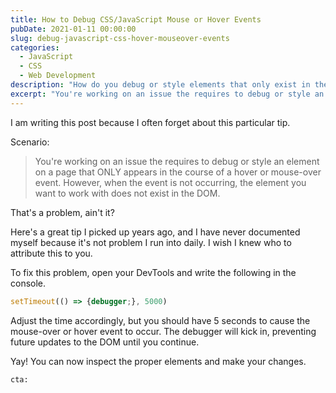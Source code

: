 ```yaml
---
title: How to Debug CSS/JavaScript Mouse or Hover Events
pubDate: 2021-01-11 00:00:00
slug: debug-javascript-css-hover-mouseover-events
categories:
  - JavaScript
  - CSS
  - Web Development
description: "How do you debug or style elements that only exist in the DOM during hover or mouse-over events?"
excerpt: "You're working on an issue the requires to debug or style an element on a page that ONLY appears in the course of a hover or mouse-over event.  However, when the event is not occurring, the element you want to work with does not exist in the DOM."
---
```


I am writing this post because I often forget about this particular tip.

Scenario:
> You're working on an issue the requires to debug or style an element on a page that ONLY appears in the course of a hover or mouse-over event.  However, when the event is not occurring, the element you want to work with does not exist in the DOM.

That's a problem, ain't it?

Here's a great tip I picked up years ago, and I have never documented myself because it's not problem I run into daily.  I wish I knew who to attribute this to you.

To fix this problem, open your DevTools and write the following in the console.

```javascript
setTimeout(() => {debugger;}, 5000)
```  

Adjust the time accordingly, but you should have 5 seconds to cause the mouse-over or hover event to occur.  The debugger will kick in, preventing future updates to the DOM until you continue.

Yay!  You can now inspect the proper elements and make your changes.

`cta: `